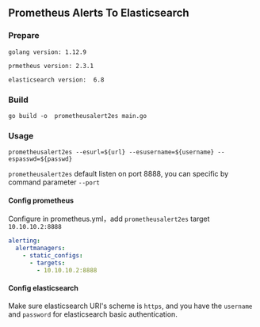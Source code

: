 ## Prometheus Alerts To Elasticsearch

### Prepare

`golang version: 1.12.9`

`prmetheus version: 2.3.1`

`elasticsearch version:  6.8`

### Build

`go build -o  prometheusalert2es main.go`

### Usage

```shell
prometheusalert2es --esurl=${url} --esusername=${username} --espasswd=${passwd}
```

`prometheusalert2es` default listen on port 8888, you can specific by command parameter `--port`

#### Config prometheus

Configure in prometheus.yml，add `prometheusalert2es`  target `10.10.10.2:8888`

```yaml
alerting:
  alertmanagers:
    - static_configs:
      - targets:
        - 10.10.10.2:8888
```

#### Config elasticsearch

Make sure elasticsearch URI's scheme is `https`, and you have the `username` and `password` for elasticsearch basic authentication.

